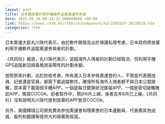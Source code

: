 ```yaml
---
layout: post
title: 日本擬放棄利用手機軟件追蹤奧運參與者
date: 2021-05-26 00:24:31.000000000 +08:00
link: https://news.rthk.hk/rthk/ch/component/k2/1592637-20210526.htm
categories: rthk
---
```


日本奧運大臣丸川珠代表示，由於軟件開發及出於保護私隱考慮，日本政府將放棄利用手機軟件追蹤奧運參與者的計劃。

《共同社》報道，丸川珠代表示，追蹤海外入境者的計劃已經取消，但利用手機GPS追蹤新冠病毒檢測呈陽性的計劃未變。

按照原來計劃，出於防疫考慮，所有進入日本參與奧運會的人，不管是代表團成員、記者還是官員，都需下載追蹤軟件，確保所有海外入境者都不與日本公眾接觸，原本需下載兩個手機APP，一個是每日健康狀況匯報APP，一個是密切接觸確認APP，簡寫COCOA。前者製作中，預計6月上線，後者去年6月已上線。《共同社》沒有說明丸川珠代提到放棄的APP是否COCOA。

另外，美國輝瑞公司將免費為參加奧運會和殘奧會的日本運動員、代表團其他成員、裁判和翻譯等提供大約兩萬劑疫苗。
　　
